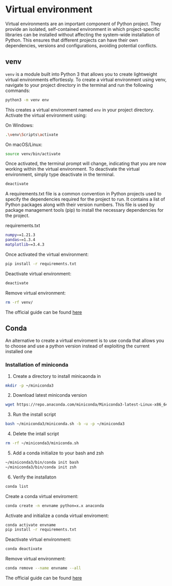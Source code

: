 # Virtual environment



Virtual environments are an important component of Python project. They provide an isolated, self-contained environment in which project-specific libraries can be installed without affecting the system-wide installation of Python. This ensures that different projects can have their own dependencies, versions and configurations, avoiding potential conflicts. 

## venv

`venv` is a module built into Python 3 that allows you to create lightweight virtual environments effortlessly. To create a virtual environment using venv, navigate to your project directory in the terminal and run the following commands:

```sh
python3 -m venv env
```

This creates a virtual environment named `env` in your project directory. Activate the virtual environment using:

On Windows:
```sh
.\venv\Scripts\activate
```

On macOS/Linux:
```sh
source venv/bin/activate
```

Once activated, the terminal prompt will change, indicating that you are now working within the virtual environment.  To deactivate the virtual environment, simply type deactivate in the terminal. 

```sh
deactivate
```

A requirements.txt file is a common convention in Python projects used to specify the dependencies required for the project to run. It contains a list of Python packages along with their version numbers. This file is used by package management tools (pip) to install the necessary dependencies for the project.

requirements.txt
```sh
numpy==1.21.3
pandas==1.3.4
matplotlib==3.4.3
```

Once activated the virtual environment:
```sh
pip install -r requirements.txt
```

Deactivate virtual environment:
```sh
deactivate
```

Remove virtual environment:
```sh
rm -rf venv/
```

The official guide can be found [here](https://docs.python.org/3/library/venv.html)

## Conda

An alternative to create a virtual enviroment is to use conda that allows you to choose and use a python version instead of exploiting the current installed one

### Installation of miniconda

1. Create a directory to install minicaonda in
```sh
mkdir -p ~/miniconda3
```

2. Download latest miniconda version
```sh
wget https://repo.anaconda.com/miniconda/Miniconda3-latest-Linux-x86_64.sh -O ~/miniconda3/miniconda.sh
```

3. Run the install script
```sh
bash ~/miniconda3/miniconda.sh -b -u -p ~/miniconda3
```

4. Delete the intall script
```sh
rm -rf ~/miniconda3/miniconda.sh
```

5. Add a conda initialize to your bash and  zsh
```sh
~/miniconda3/bin/conda init bash
~/miniconda3/bin/conda init zsh
```

6. Verify the installaton
```sh
conda list
```

Create a conda virtual enviroment:
```sh
conda create -n envname python=x.x anaconda
```

Activate and initialize a conda virtual enviroment:
```sh
conda activate envname
pip install -r requirements.txt
```

Deactivate virtual environment:
```sh
conda deactivate
```
Remove virtual environment:
```sh
conda remove --name envname --all
```


The official guide can be found [here](https://conda.io/projects/conda/en/latest/user-guide/tasks/manage-environments.html)
